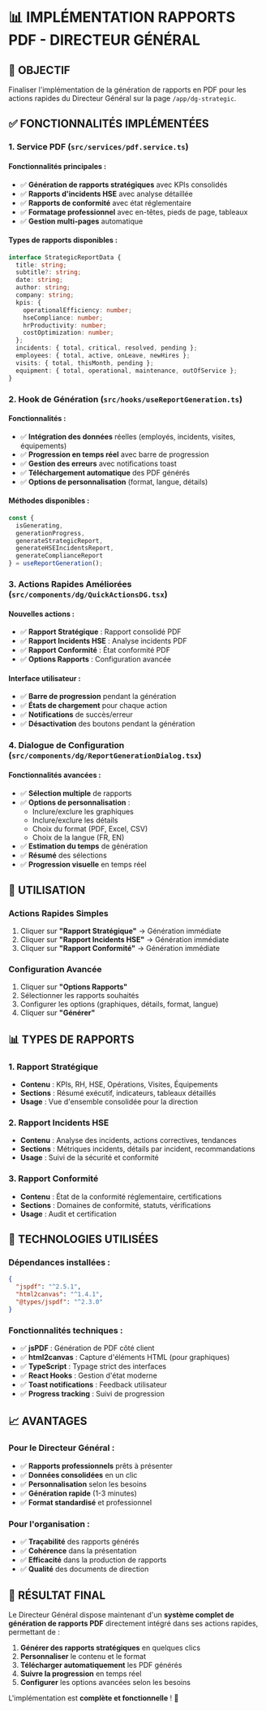 # 📊 IMPLÉMENTATION RAPPORTS PDF - DIRECTEUR GÉNÉRAL

## 🎯 OBJECTIF

Finaliser l'implémentation de la génération de rapports en PDF pour les actions rapides du Directeur Général sur la page `/app/dg-strategic`.

## ✅ FONCTIONNALITÉS IMPLÉMENTÉES

### 1. **Service PDF** (`src/services/pdf.service.ts`)

#### **Fonctionnalités principales :**
- ✅ **Génération de rapports stratégiques** avec KPIs consolidés
- ✅ **Rapports d'incidents HSE** avec analyse détaillée
- ✅ **Rapports de conformité** avec état réglementaire
- ✅ **Formatage professionnel** avec en-têtes, pieds de page, tableaux
- ✅ **Gestion multi-pages** automatique

#### **Types de rapports disponibles :**
```typescript
interface StrategicReportData {
  title: string;
  subtitle?: string;
  date: string;
  author: string;
  company: string;
  kpis: {
    operationalEfficiency: number;
    hseCompliance: number;
    hrProductivity: number;
    costOptimization: number;
  };
  incidents: { total, critical, resolved, pending };
  employees: { total, active, onLeave, newHires };
  visits: { total, thisMonth, pending };
  equipment: { total, operational, maintenance, outOfService };
}
```

### 2. **Hook de Génération** (`src/hooks/useReportGeneration.ts`)

#### **Fonctionnalités :**
- ✅ **Intégration des données** réelles (employés, incidents, visites, équipements)
- ✅ **Progression en temps réel** avec barre de progression
- ✅ **Gestion des erreurs** avec notifications toast
- ✅ **Téléchargement automatique** des PDF générés
- ✅ **Options de personnalisation** (format, langue, détails)

#### **Méthodes disponibles :**
```typescript
const {
  isGenerating,
  generationProgress,
  generateStrategicReport,
  generateHSEIncidentsReport,
  generateComplianceReport
} = useReportGeneration();
```

### 3. **Actions Rapides Améliorées** (`src/components/dg/QuickActionsDG.tsx`)

#### **Nouvelles actions :**
- ✅ **Rapport Stratégique** : Rapport consolidé PDF
- ✅ **Rapport Incidents HSE** : Analyse incidents PDF
- ✅ **Rapport Conformité** : État conformité PDF
- ✅ **Options Rapports** : Configuration avancée

#### **Interface utilisateur :**
- ✅ **Barre de progression** pendant la génération
- ✅ **États de chargement** pour chaque action
- ✅ **Notifications** de succès/erreur
- ✅ **Désactivation** des boutons pendant la génération

### 4. **Dialogue de Configuration** (`src/components/dg/ReportGenerationDialog.tsx`)

#### **Fonctionnalités avancées :**
- ✅ **Sélection multiple** de rapports
- ✅ **Options de personnalisation** :
  - Inclure/exclure les graphiques
  - Inclure/exclure les détails
  - Choix du format (PDF, Excel, CSV)
  - Choix de la langue (FR, EN)
- ✅ **Estimation du temps** de génération
- ✅ **Résumé** des sélections
- ✅ **Progression visuelle** en temps réel

## 🚀 UTILISATION

### **Actions Rapides Simples**
1. Cliquer sur **"Rapport Stratégique"** → Génération immédiate
2. Cliquer sur **"Rapport Incidents HSE"** → Génération immédiate
3. Cliquer sur **"Rapport Conformité"** → Génération immédiate

### **Configuration Avancée**
1. Cliquer sur **"Options Rapports"**
2. Sélectionner les rapports souhaités
3. Configurer les options (graphiques, détails, format, langue)
4. Cliquer sur **"Générer"**

## 📊 TYPES DE RAPPORTS

### **1. Rapport Stratégique**
- **Contenu** : KPIs, RH, HSE, Opérations, Visites, Équipements
- **Sections** : Résumé exécutif, indicateurs, tableaux détaillés
- **Usage** : Vue d'ensemble consolidée pour la direction

### **2. Rapport Incidents HSE**
- **Contenu** : Analyse des incidents, actions correctives, tendances
- **Sections** : Métriques incidents, détails par incident, recommandations
- **Usage** : Suivi de la sécurité et conformité

### **3. Rapport Conformité**
- **Contenu** : État de la conformité réglementaire, certifications
- **Sections** : Domaines de conformité, statuts, vérifications
- **Usage** : Audit et certification

## 🔧 TECHNOLOGIES UTILISÉES

### **Dépendances installées :**
```json
{
  "jspdf": "^2.5.1",
  "html2canvas": "^1.4.1",
  "@types/jspdf": "^2.3.0"
}
```

### **Fonctionnalités techniques :**
- ✅ **jsPDF** : Génération de PDF côté client
- ✅ **html2canvas** : Capture d'éléments HTML (pour graphiques)
- ✅ **TypeScript** : Typage strict des interfaces
- ✅ **React Hooks** : Gestion d'état moderne
- ✅ **Toast notifications** : Feedback utilisateur
- ✅ **Progress tracking** : Suivi de progression

## 📈 AVANTAGES

### **Pour le Directeur Général :**
- ✅ **Rapports professionnels** prêts à présenter
- ✅ **Données consolidées** en un clic
- ✅ **Personnalisation** selon les besoins
- ✅ **Génération rapide** (1-3 minutes)
- ✅ **Format standardisé** et professionnel

### **Pour l'organisation :**
- ✅ **Traçabilité** des rapports générés
- ✅ **Cohérence** dans la présentation
- ✅ **Efficacité** dans la production de rapports
- ✅ **Qualité** des documents de direction

## 🎯 RÉSULTAT FINAL

Le Directeur Général dispose maintenant d'un **système complet de génération de rapports PDF** directement intégré dans ses actions rapides, permettant de :

1. **Générer des rapports stratégiques** en quelques clics
2. **Personnaliser** le contenu et le format
3. **Télécharger automatiquement** les PDF générés
4. **Suivre la progression** en temps réel
5. **Configurer** les options avancées selon les besoins

L'implémentation est **complète et fonctionnelle** ! 🎉
